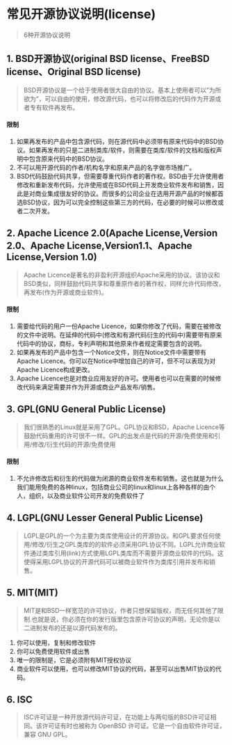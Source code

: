 
# 常见开源协议说明(license)
> 6种开源协议说明

## 1. BSD开源协议(original BSD license、FreeBSD license、Original BSD license)
> BSD开源协议是一个给于使用者很大自由的协议。基本上使用者可以”为所欲为”，可以自由的使用，修改源代码，也可以将修改后的代码作为开源或者专有软件再发布。

#### 限制
1. 如果再发布的产品中包含源代码，则在源代码中必须带有原来代码中的BSD协议。如果再发布的只是二进制类库/软件，则需要在类库/软件的文档和版权声明中包含原来代码中的BSD协议。
2. 不可以用开源代码的作者/机构名字和原来产品的名字做市场推广。
3. BSD代码鼓励代码共享，但需要尊重代码作者的著作权。BSD由于允许使用者修改和重新发布代码，允许使用或在BSD代码上开发商业软件发布和销售，因此是对商业集成很友好的协议。而很多的公司企业在选用开源产品的时候都首选BSD协议，因为可以完全控制这些第三方的代码，在必要的时候可以修改或者二次开发。

## 2. Apache Licence 2.0(Apache License,Version 2.0、Apache License,Version1.1、Apache License,Version 1.0)
> Apache Licence是著名的非盈利开源组织Apache采用的协议。该协议和BSD类似，同样鼓励代码共享和尊重原作者的著作权，同样允许代码修改，再发布(作为开源或商业软件)。

#### 限制
1. 需要给代码的用户一份Apache Licence，如果你修改了代码，需要在被修改的文件中说明。在延伸的代码中(修改和有源代码衍生的代码中)需要带有原来代码中的协议，商标，专利声明和其他原来作者规定需要包含的说明。
2. 如果再发布的产品中包含一个Notice文件，则在Notice文件中需要带有Apache Licence。你可以在Notice中增加自己的许可，但不可以表现为对Apache Licence构成更改。
3. Apache Licence也是对商业应用友好的许可。使用者也可以在需要的时候修改代码来满足需要并作为开源或商业产品发布/销售。

## 3. GPL(GNU General Public License)
> 我们很熟悉的Linux就是采用了GPL。GPL协议和BSD，Apache Licence等鼓励代码重用的许可很不一样。GPL的出发点是代码的开源/免费使用和引用/修改/衍生代码的开源/免费使用

#### 限制
1. 不允许修改后和衍生的代码做为闭源的商业软件发布和销售。这也就是为什么我们能用免费的各种linux，包括商业公司的linux和linux上各种各样的由个人，组织，以及商业软件公司开发的免费软件了

## 4. LGPL(GNU Lesser General Public License)
> LGPL是GPL的一个为主要为类库使用设计的开源协议。和GPL要求任何使用/修改/衍生之GPL类库的的软件必须采用GPL协议不同。LGPL允许商业软件通过类库引用(link)方式使用LGPL类库而不需要开源商业软件的代码。这使得采用LGPL协议的开源代码可以被商业软件作为类库引用并发布和销售。


## 5. MIT(MIT)
> MIT是和BSD一样宽范的许可协议，作者只想保留版权，而无任何其他了限制.也就是说，你必须在你的发行版里包含原许可协议的声明，无论你是以二进制发布的还是以源代码发布的。

1. 你可以使用，复制和修改软件
2. 你可以免费使用软件或出售
3. 唯一的限制是，它是必须附有MIT授权协议
4. 商业软件可以使用，也可以修改MIT协议的代码，甚至可以出售MIT协议的代码。

## 6. ISC
> ISC许可证是一种开放源代码许可证，在功能上与两句版的BSD许可证相同。该许可证有时也被称为 OpenBSD 许可证。它是一个自由软件许可证，兼容 GNU GPL。


